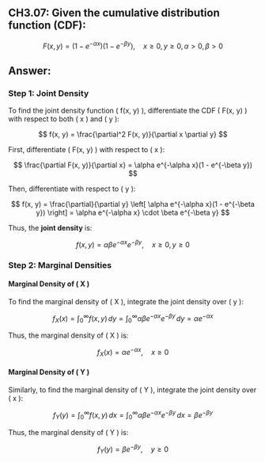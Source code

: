 ## CH3.07: Given the cumulative distribution function (CDF):

$$
F(x, y) = (1 - e^{-\alpha x})(1 - e^{-\beta y}), \quad x \geq 0, y \geq 0, \alpha > 0, \beta > 0
$$

## Answer:

### Step 1: Joint Density
To find the joint density function \( f(x, y) \), differentiate the CDF \( F(x, y) \) with respect to both \( x \) and \( y \):

$$
f(x, y) = \frac{\partial^2 F(x, y)}{\partial x \partial y}
$$

First, differentiate \( F(x, y) \) with respect to \( x \):

$$
\frac{\partial F(x, y)}{\partial x} = \alpha e^{-\alpha x}(1 - e^{-\beta y})
$$

Then, differentiate with respect to \( y \):

$$
f(x, y) = \frac{\partial}{\partial y} \left[ \alpha e^{-\alpha x}(1 - e^{-\beta y}) \right] = \alpha e^{-\alpha x} \cdot \beta e^{-\beta y}
$$

Thus, the **joint density** is:

$$
f(x, y) = \alpha \beta e^{-\alpha x} e^{-\beta y}, \quad x \geq 0, y \geq 0
$$

### Step 2: Marginal Densities

#### Marginal Density of \( X \)
To find the marginal density of \( X \), integrate the joint density over \( y \):

$$
f_X(x) = \int_0^\infty f(x, y) \, dy = \int_0^\infty \alpha \beta e^{-\alpha x} e^{-\beta y} \, dy = \alpha e^{-\alpha x}
$$

Thus, the marginal density of \( X \) is:

$$
f_X(x) = \alpha e^{-\alpha x}, \quad x \geq 0
$$

#### Marginal Density of \( Y \)
Similarly, to find the marginal density of \( Y \), integrate the joint density over \( x \):

$$
f_Y(y) = \int_0^\infty f(x, y) \, dx = \int_0^\infty \alpha \beta e^{-\alpha x} e^{-\beta y} \, dx = \beta e^{-\beta y}
$$

Thus, the marginal density of \( Y \) is:

$$
f_Y(y) = \beta e^{-\beta y}, \quad y \geq 0
$$
